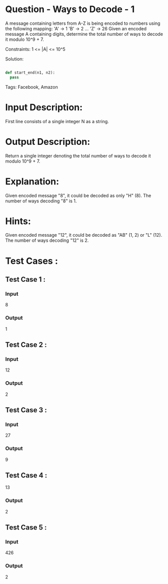 # Question - Ways to Decode - 1
A message containing letters from A-Z is being encoded to numbers using the following mapping:
 'A' -> 1
 'B' -> 2
 ...
 'Z' -> 26
Given an encoded message A containing digits, determine the total number of ways to decode it modulo 10^9 + 7.

Constraints:
1 <= |A| <= 10^5

Solution:

```python

def start_end(n1, n2):
  pass

```

Tags:
Facebook, Amazon

# Input Description:
First line consists of a single integer N as a string.

# Output Description:
Return a single integer denoting the total number of ways to decode it modulo 10^9 + 7.

# Explanation:
Given encoded message "8", it could be decoded as only "H" (8).
The number of ways decoding "8" is 1.

# Hints:
Given encoded message "12", it could be decoded as "AB" (1, 2) or "L" (12).
The number of ways decoding "12" is 2.

# Test Cases :
## Test Case 1 :
### Input
8
### Output
1


## Test Case 2 :
### Input
12
### Output
2


## Test Case 3 :
### Input
27
### Output
9

## Test Case 4 :
13
### Output
2


## Test Case 5 :
### Input
426
### Output
2
